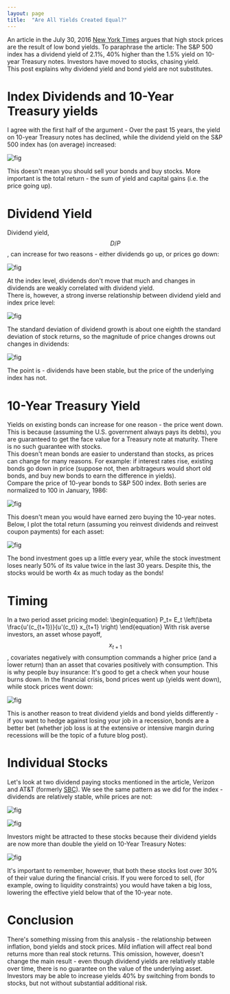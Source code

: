 ```yaml
---
layout: page
title:  "Are All Yields Created Equal?"
---
```

An article in the July 30, 2016 <a href="http://www.nytimes.com/2016/07/31/your-money/why-is-the-stock-market-so-high-ask-the-bond-market.html?emc=eta1&mtrref=undefined">New York Times</a> argues that high stock prices are the result of low bond yields.  To paraphrase the article: The S&P 500 index has a dividend yield of 2.1%, 40% higher than the 1.5% yield on 10-year Treasury notes. Investors have moved to stocks, chasing yield.  <br />
This post explains why dividend yield and bond yield are not substitutes.

# Index Dividends and 10-Year Treasury yields 

I agree with the first half of the argument - Over the past 15 years, the yield on 10-year Treasury notes has declined, while the dividend yield on the S&P 500 index has (on average) increased: <br />

![fig](/Post_Images/7_31_2016/divtreasury.png)

This doesn't mean you should sell your bonds and buy stocks.  More important is the total return - the sum of yield and capital gains (i.e. the price going up).  

# Dividend Yield

Dividend yield, $$D/P$$, can increase for two reasons - either dividends go up, or prices go down: <br />

![fig](/Post_Images/7_31_2016/dyieldsp500.png)

At the index level, dividends don't move that much and changes in dividends are weakly correlated with dividend yield.  <br />
There is, however, a strong inverse relationship between dividend yield and index price level: <br />

![fig](/Post_Images/7_31_2016/priceyieldsp500.png)

The standard deviation of dividend growth is about one eighth the standard deviation of stock returns, so the magnitude of price changes drowns out changes in dividends: <br />

![fig](/Post_Images/7_31_2016/dgret.png)

The point is - dividends have been stable, but the price of the underlying index has not.  <br />

# 10-Year Treasury Yield
Yields on existing bonds can increase for one reason - the price went down.  This is because (assuming the U.S. government always pays its debts), you are guaranteed to get the face value for a Treasury note at maturity.  There is no such guarantee with stocks. <br />
This doesn't mean bonds are easier to understand than stocks, as prices can change for many reasons. For example: if interest rates rise, existing bonds go down in price (suppose not, then arbitrageurs would short old bonds, and buy new bonds to earn the difference in yields). <br />
Compare the price of 10-year bonds to S&P 500 index.  Both series are normalized to 100 in January, 1986:<br />

![fig](/Post_Images/7_31_2016/bondprcstockprc.png)

This doesn't mean you would have earned zero buying the 10-year notes. Below, I plot the total return (assuming you reinvest dividends and reinvest coupon payments) for each asset: <br />

![fig](/Post_Images/7_31_2016/invest.png)

The bond investment goes up a little every year, while the stock investment loses nearly 50% of its value twice in the last 30 years.  Despite this, the stocks would be worth 4x as much today as the bonds!

# Timing

In a two period asset pricing model:
\begin{equation}
P_t= E_t \left(\beta \frac{u'(c_{t+1})}{u'(c_t)} x_{t+1} \right)
\end{equation}
With risk averse investors, an asset whose payoff, $$x_{t+1}$$, covariates negatively with consumption commands a higher price (and a lower return) than an asset that covaries positively with consumption.  This is why people buy insurance: It's good to get a check when your house burns down.  In the financial crisis, bond prices went up (yields went down), while stock prices went down: <br />

![fig](/Post_Images/7_31_2016/crisis.png)

This is another reason to treat dividend yields and bond yields differently - if you want to hedge against losing your job in a recession, bonds are a better bet (whether job loss is at the extensive or intensive margin during recessions will be the topic of a future blog post).


# Individual Stocks

Let's look at two dividend paying stocks mentioned in the article, Verizon and AT&T (formerly
  <a href="http://www.att.com/gen/general?pid=7503">SBC</a>).  We see the same pattern as we did for the index - dividends are relatively stable, while prices are not:

![fig](/Post_Images/7_31_2016/verizon.png)

![fig](/Post_Images/7_31_2016/att.png)

Investors might be attracted to these stocks because their dividend yields are now more than double the yield on 10-Year Treasury Notes: <br />

![fig](/Post_Images/7_31_2016/telecomdy.png)

It's important to remember, however, that both these stocks lost over 30% of their value during the financial crisis. If you were forced to sell, (for example, owing to liquidity constraints) you would have taken a big loss, lowering the effective yield below that of the 10-year note.

# Conclusion

There's something missing from this analysis - the relationship between inflation, bond yields and stock prices.  Mild inflation will affect real bond returns more than real stock returns.  This omission, however, doesn't change the main result - even though dividend yields are relatively stable over time, there is no guarantee on the value of the underlying asset.  Investors may be able to increase yields 40% by switching from bonds to stocks, but not without substantial additional risk.
